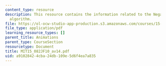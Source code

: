 ```yaml
---
content_type: resource
description: This resource contains the information related to the Negative cycle
  algorithm.
file: https://ol-ocw-studio-app-production.s3.amazonaws.com/courses/15-082j-network-optimization-fall-2010/a91028424cba24db109e5d6f4ea7a835_MIT15_082JF10_av14.pdf
file_type: application/pdf
learning_resource_types: []
parent_title: Animations
parent_type: CourseSection
resourcetype: Document
title: MIT15_082JF10_av14.pdf
uid: a9102842-4cba-24db-109e-5d6f4ea7a835
---
```

